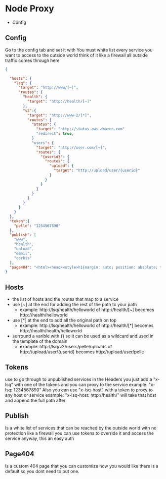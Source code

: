 Node Proxy
===

- Config

Config
---

Go to the config tab and set it with 
You must white list every service you want to access to the outside world think of it like a firewall all outside traffic comes through here

```json
{

  "hosts": {
    "lsq": {
      "target": "http://www/[~]",
      "routes": {
        "health": {
          "target": "http://health/[~]"
        },
        "v2":{
          "target": "http://www-2/[*]",
          "routes": {
            "status": {
              "target": "http://status.aws.amazon.com"
              "redirect": true,
            }
            "users": {
              "target": "http://user.com/[~]",
              "routes": {
                "{userid}": {
                  "routes": {
                    "upload": {
                      "target": "http://upload/user/{userid}"
                    }
                  }
                }
              }
            }
          }
        }
      }
    }
  },
  "token":{ 
    "pelle": "1234567890"
  },
  "publish": [
    "www",
    "health",
    "upload",
    "email",
    "corbis"
  ],
  "page404": "<html><head><style>h1{margin: auto; position: absolute; top: 0; left: 0; right: 0; bottom: 0; height: 100px; font-family: 'arial'; font-weight: 100; color: #555; text-align: center; }body{background:#000;}</style></head><body><h1>404 Not Found</h1></body></html>"
}
```




Hosts
---
- the list of hosts and the routes that map to a service 
- use [~] at the end for adding the rest of the path to your path 
  - example: http://lsq/health/helloworld of http://health/[~] becomes http://health/helloworld
- use [*] at the end to add all the original path on top
  - example: http://lsq/health/helloworld of http://health/[*] becomes http://health/health/helloworld
- surround a varible with {} so it can be used as a wildcard and used in the template of the domain
  - example: http://lsq/v2/users/pelle/uploads of http://upload/user/{userid} becomes http://upload/user/pelle


Tokens
---
use to go through to unpublished services 
in the Headers you just add a "x-lsq" with one of the tokens and you can proxy to the service
example: "x-lsq: 1234567890" 
Also you can use "x-lsq-host" with a token to proxy to any host or service 
example: "x-lsq-host: http://health/" will take that host and append the full path after
  
Publish
---
Is a white list of services that can be reached by the outside world with no protection like a firewall
you can use tokens to override it and access the service anyway, this an easy auth

Page404
---
Is a custom 404 page that you can customize how you would like there is a default so you dont need to put one.

  
